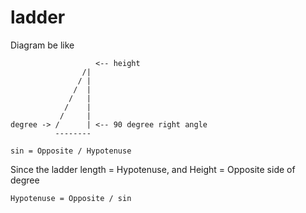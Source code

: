 # ladder

Diagram be like

```
                   <-- height
                /|
               / |
              /  |
             /   |
            /    |
           /     |
degree -> /      | <-- 90 degree right angle
          --------

```

```
sin = Opposite / Hypotenuse
```

Since the ladder length = Hypotenuse, and Height = Opposite side of degree

```
Hypotenuse = Opposite / sin
```

